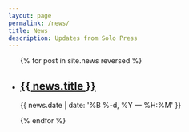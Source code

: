```yaml
---
layout: page
permalink: /news/
title: News
description: Updates from Solo Press
---
```


<ul class="post-list">
{% for post in site.news reversed %}
    <li>
        <h2><a class="poem-title" href="{{ news.url | prepend: site.baseurl }}">{{ news.title }}</a></h2>
        <p class="post-meta">{{ news.date | date: '%B %-d, %Y — %H:%M' }}</p>
      </li>
{% endfor %}
</ul>
